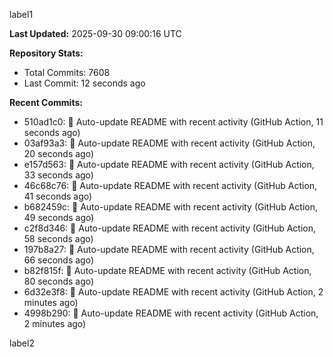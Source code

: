 
label1 
<!-- ACTIVITY_START -->
**Last Updated:** 2025-09-30 09:00:16 UTC

**Repository Stats:**
- Total Commits: 7608
- Last Commit: 12 seconds ago

**Recent Commits:**
- 510ad1c0: 🤖 Auto-update README with recent activity (GitHub Action, 11 seconds ago)
- 03af93a3: 🤖 Auto-update README with recent activity (GitHub Action, 20 seconds ago)
- e157d563: 🤖 Auto-update README with recent activity (GitHub Action, 33 seconds ago)
- 46c68c76: 🤖 Auto-update README with recent activity (GitHub Action, 41 seconds ago)
- b682459c: 🤖 Auto-update README with recent activity (GitHub Action, 49 seconds ago)
- c2f8d346: 🤖 Auto-update README with recent activity (GitHub Action, 58 seconds ago)
- 197b8a27: 🤖 Auto-update README with recent activity (GitHub Action, 66 seconds ago)
- b82f815f: 🤖 Auto-update README with recent activity (GitHub Action, 80 seconds ago)
- 6d32e3f8: 🤖 Auto-update README with recent activity (GitHub Action, 2 minutes ago)
- 4998b290: 🤖 Auto-update README with recent activity (GitHub Action, 2 minutes ago)
<!-- ACTIVITY_END -->

label2
